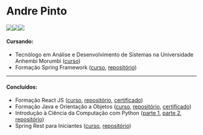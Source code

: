 # Andre Pinto
<img src="https://img.shields.io/badge/Java-2c598a?style=for-the-badge&logo=java&logoColor=white" /><img src="https://img.shields.io/badge/JavaScript-2c598a?style=for-the-badge&logo=javascript&logoColor=white" /><img src="https://img.shields.io/badge/Python-2c598a?style=for-the-badge&logo=python&logoColor=white" />

#### Cursando:
* Tecnólogo em Análise e Desenvolvimento de Sistemas na Universidade Anhembi Morumbi ([curso](https://portal.anhembi.br/graduacao/cursos/tecnologia-em-analise-e-desenvolvimento-de-sistemas/))
* Formação Spring Framework ([curso](https://cursos.alura.com.br/formacao-spring-framework), [repositório](https://github.com/andre6293/Alura-Spring-Framework))

---

#### Concluídos:
* Formação React JS ([curso](https://cursos.alura.com.br/formacao-react-js), [repositório](https://github.com/andre6293/Alura-React-JS), [certificado](https://cursos.alura.com.br/degree/certificate/8004c0de-bb63-4abc-ac61-afdc22b78d35))
* Formação Java e Orientação a Objetos ([curso](https://cursos.alura.com.br/formacao-java), [repositório](https://github.com/andre6293/Alura-Java-e-Orientacao-a-Objetos), [certificado](https://cursos.alura.com.br/degree/certificate/194c4ae4-72fc-49a8-be27-813002b926d8))
* Introdução à Ciência da Computação com Python ([parte 1](https://www.coursera.org/learn/ciencia-computacao-python-conceitos), [parte 2](https://www.coursera.org/learn/ciencia-computacao-python-conceitos-2), [repositório](https://github.com/andre6293/Introducao-a-Computacao))<br>
* Spring Rest para Iniciantes ([curso](https://cafe.algaworks.com/spring-rest-para-iniciantes-v2/), [repositório](https://github.com/andre6293/OSWorks-api))
